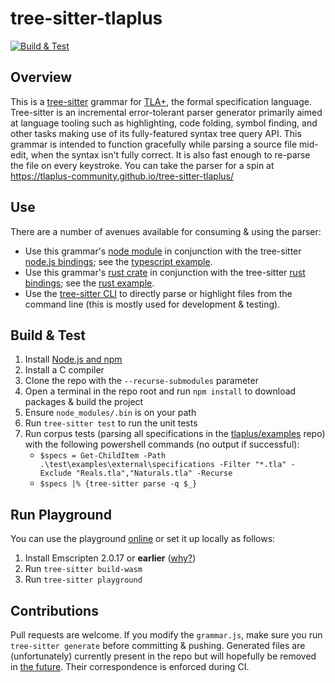 # tree-sitter-tlaplus
[![Build & Test](https://github.com/tlaplus-community/tree-sitter-tlaplus/actions/workflows/ci.yml/badge.svg)](https://github.com/tlaplus-community/tree-sitter-tlaplus/actions/workflows/ci.yml)

## Overview
This is a [tree-sitter](https://tree-sitter.github.io/tree-sitter/) grammar for [TLA+](https://en.wikipedia.org/wiki/TLA%2B), the formal specification language.
Tree-sitter is an incremental error-tolerant parser generator primarily aimed at language tooling such as highlighting, code folding, symbol finding, and other tasks making use of its fully-featured syntax tree query API.
This grammar is intended to function gracefully while parsing a source file mid-edit, when the syntax isn't fully correct.
It is also fast enough to re-parse the file on every keystroke.
You can take the parser for a spin at https://tlaplus-community.github.io/tree-sitter-tlaplus/

## Use
There are a number of avenues available for consuming & using the parser:
 * Use this grammar's [node module](https://www.npmjs.com/package/@tlaplus/tree-sitter-tlaplus) in conjunction with the tree-sitter [node.js bindings](https://www.npmjs.com/package/tree-sitter); see the [typescript example](examples/typescript).
 * Use this grammar's [rust crate](https://crates.io/crates/tree-sitter-tlaplus) in conjunction with the tree-sitter [rust bindings](https://crates.io/crates/tree-sitter); see the [rust example](examples/rust).
 * Use the [tree-sitter CLI](https://github.com/tree-sitter/tree-sitter/blob/master/cli/README.md) to directly parse or highlight files from the command line (this is mostly used for development & testing).

## Build & Test
1. Install [Node.js and npm](https://docs.npmjs.com/downloading-and-installing-node-js-and-npm)
1. Install a C compiler
1. Clone the repo with the `--recurse-submodules` parameter
1. Open a terminal in the repo root and run `npm install` to download packages & build the project
1. Ensure `node_modules/.bin` is on your path
1. Run `tree-sitter test` to run the unit tests
1. Run corpus tests (parsing all specifications in the [tlaplus/examples](https://github.com/tlaplus/examples) repo) with the following powershell commands (no output if successful):
   - `$specs = Get-ChildItem -Path .\test\examples\external\specifications -Filter "*.tla" -Exclude "Reals.tla","Naturals.tla" -Recurse`
   - `$specs |% {tree-sitter parse -q $_}`

## Run Playground
You can use the playground [online](https://tlaplus-community.github.io/tree-sitter-tlaplus/) or set it up locally as follows:
1. Install Emscripten 2.0.17 or **earlier** ([why?](https://github.com/tree-sitter/tree-sitter/issues/1098#issuecomment-842326203))
1. Run `tree-sitter build-wasm`
1. Run `tree-sitter playground`

## Contributions
Pull requests are welcome. If you modify the `grammar.js`, make sure you run `tree-sitter generate` before committing & pushing.
Generated files are (unfortunately) currently present in the repo but will hopefully be removed in [the future](https://github.com/tree-sitter/tree-sitter/discussions/1243).
Their correspondence is enforced during CI.
